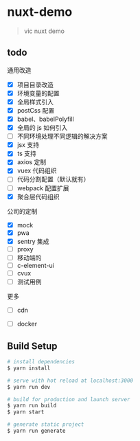 # nuxt-demo

> vic nuxt demo

## todo

通用改造
- [x] 项目目录改造
- [x] 环境变量的配置
- [x] 全局样式引入
- [x] postCss 配置
- [x] babel、babelPolyfill
- [x] 全局的 js 如何引入
- [ ] 不同环境处理不同逻辑的解决方案
- [x] jsx 支持
- [x] ts 支持
- [x] axios 定制  
- [x] vuex 代码组织
- [ ] 代码分割配置（默认就有）
- [ ] webpack 配置扩展
- [x] 聚合层代码组织 

公司的定制
- [x] mock
- [x] pwa
- [x] sentry 集成
- [ ] proxy
- [ ] 移动端的
- [ ] c-element-ui
- [ ] cvux
- [ ] 测试用例

更多
- [ ] cdn
- [ ] docker


## Build Setup

``` bash
# install dependencies
$ yarn install

# serve with hot reload at localhost:3000
$ yarn run dev

# build for production and launch server
$ yarn run build
$ yarn start

# generate static project
$ yarn run generate
```
